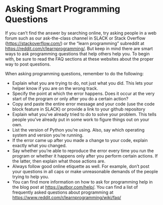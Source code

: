 # Asking Smart Programming Questions
If you can’t find the answer by searching online, try asking people in a web forum such as our ask-the-class channel in SLACK or Stack Overflow (https://stackoverflow.com/) or the “learn programming” subreddit at https://reddit.com/r/learnprogramming/. But keep in mind there are smart ways to ask programming questions that help others help you. To begin with, be sure to read the FAQ sections at these websites about the proper way to post questions.

When asking programming questions, remember to do the following:

* Explain what you are trying to do, not just what you did. This lets your helper know if you are on the wrong track.
* Specify the point at which the error happens. Does it occur at the very start of the program or only after you do a certain action?
* Copy and paste the entire error message and your code (use the code block feature in SLACK) or provide a link to your github repository
* Explain what you’ve already tried to do to solve your problem. This tells people you’ve already put in some work to figure things out on your own.
* List the version of Python you’re using. Also, say which operating system and version you’re running.
* If the error came up after you made a change to your code, explain exactly what you changed.
* Say whether you’re able to reproduce the error every time you run the program or whether it happens only after you perform certain actions. If the latter, then explain what those actions are.
* Always follow good online etiquette as well. For example, don’t post your questions in all caps or make unreasonable demands of the people trying to help you.
* You can find more information on how to ask for programming help in the blog post at https://autbor.com/help/. You can find a list of frequently asked questions about programming at https://www.reddit.com/r/learnprogramming/wiki/faq/